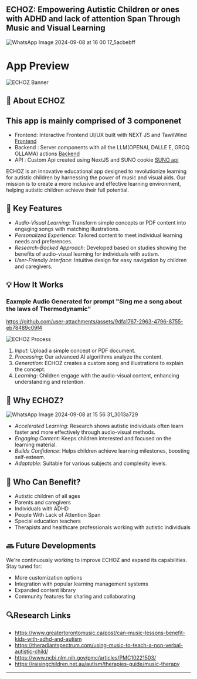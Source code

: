 
## ECHOZ: Empowering Autistic Children or ones with ADHD and lack of attention Span Through Music and Visual Learning


![WhatsApp Image 2024-09-08 at 16 00 17_5acbebff](https://github.com/user-attachments/assets/3d585c04-fa00-4159-a5d2-84cc236599a5)
# App Preview

![ECHOZ Banner](https://i.imgur.com/ACKWXdE.png)


## 🎵 About ECHOZ

## This app is mainly comprised of 3 componenet
 - Frontend: Interactive Frontend UI/UX built with NEXT JS and TawilWind
            [Frontend](https://github.com/Adrin7113/EchoZ-Client)
 - Backend : Server components with all the LLM(OPENAI, DALLE E, GROQ OLLAMA) actions
            [Backend](https://github.com/Adrin7113/EchoZ)
 - API : Custom Api created using NextJS and SUNO cookie
         [SUNO api](https://github.com/Xanthium7/suno-api)

ECHOZ is an innovative educational app designed to revolutionize learning for autistic children by harnessing the power of music and visual aids. Our mission is to create a more inclusive and effective learning environment, helping autistic children achieve their full potential.

## 🌟 Key Features

- *Audio-Visual Learning*: Transform simple concepts or PDF content into engaging songs with matching illustrations.
- *Personalized Experience*: Tailored content to meet individual learning needs and preferences.
- *Research-Backed Approach*: Developed based on studies showing the benefits of audio-visual learning for individuals with autism.
- *User-Friendly Interface*: Intuitive design for easy navigation by children and caregivers.

## 💡 How It Works

### Eaxmple Audio Generated for prompt "Sing me a song about the laws of Thermodynamic"


https://github.com/user-attachments/assets/9dfa1767-2963-4796-8755-eb78489c09f4



![ECHOZ Process](https://i.imgur.com/ZDoi8n8.png)

1. *Input*: Upload a simple concept or PDF document.
2. *Processing*: Our advanced AI algorithms analyze the content.
3. *Generation*: ECHOZ creates a custom song and illustrations to explain the concept.
4. *Learning*: Children engage with the audio-visual content, enhancing understanding and retention.

## 🚀 Why ECHOZ?
![WhatsApp Image 2024-09-08 at 15 56 31_3013a729](https://github.com/user-attachments/assets/ec060826-41c3-4fda-9177-9ec2a702adf8)

- *Accelerated Learning*: Research shows autistic individuals often learn faster and more effectively through audio-visual methods.
- *Engaging Content*: Keeps children interested and focused on the learning material.
- *Builds Confidence*: Helps children achieve learning milestones, boosting self-esteem.
- *Adaptable*: Suitable for various subjects and complexity levels.

## 👥 Who Can Benefit?

- Autistic children of all ages
- Parents and caregivers
- Individuals with ADHD
- People With Lack of Attention Span
- Special education teachers
- Therapists and healthcare professionals working with autistic individuals

## 🔜 Future Developments

We're continuously working to improve ECHOZ and expand its capabilities. Stay tuned for:

- More customization options
- Integration with popular learning management systems
- Expanded content library
- Community features for sharing and collaborating

## 🔍Research Links
- https://www.greatertorontomusic.ca/post/can-music-lessons-benefit-kids-with-adhd-and-autism
- https://theradiantspectrum.com/using-music-to-teach-a-non-verbal-autistic-child/
- https://www.ncbi.nlm.nih.gov/pmc/articles/PMC10221503/
- https://raisingchildren.net.au/autism/therapies-guide/music-therapy
---
